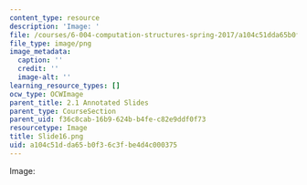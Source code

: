 ```yaml
---
content_type: resource
description: 'Image: '
file: /courses/6-004-computation-structures-spring-2017/a104c51dda65b0f36c3fbe4d4c000375_Slide16.png
file_type: image/png
image_metadata:
  caption: ''
  credit: ''
  image-alt: ''
learning_resource_types: []
ocw_type: OCWImage
parent_title: 2.1 Annotated Slides
parent_type: CourseSection
parent_uid: f36c8cab-16b9-624b-b4fe-c82e9ddf0f73
resourcetype: Image
title: Slide16.png
uid: a104c51d-da65-b0f3-6c3f-be4d4c000375
---
```

Image: 

